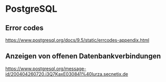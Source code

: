 # PostgreSQL #

## Error codes ##
https://www.postgresql.org/docs/9.5/static/errcodes-appendix.html

## Anzeigen von offenen Datenbankverbindungen ##
https://www.postgresql.org/message-id/200404260720.i3Q7KaxE030841%40lurza.secnetix.de

